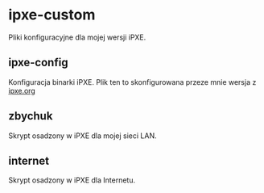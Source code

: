 # ipxe-custom
Pliki konfiguracyjne dla mojej wersji iPXE.

## ipxe-config

Konfiguracja binarki iPXE. Plik ten to skonfigurowana przeze mnie wersja z [ipxe.org](https://ipxe.org/)

## zbychuk

Skrypt osadzony w iPXE dla mojej sieci LAN.

## internet

Skrypt osadzony w iPXE dla Internetu.
